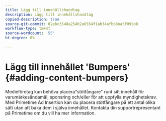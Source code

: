 ```yaml
---
title: Lägg till innehållshandtag
description: Lägg till innehållshandtag
copied-description: true
source-git-commit: 02ebc3548a254b2a6554f1ab34afbb3ea5f09bb8
workflow-type: tm+mt
source-wordcount: '55'
ht-degree: 0%

---
```


# Lägg till innehållet &#39;Bumpers&#39; {#adding-content-bumpers}

Medieföretag kan behöva placera&quot;stötfångare&quot; runt sitt innehåll för varumärkesändamål, sponsring och/eller för att uppfylla myndighetskrav. Med Primetime Ad Insertion kan du placera stötfångare på ett antal olika sätt utan att baka dem i själva innehållet. Kontakta din supportrepresentant på Primetime om du vill ha mer information.

